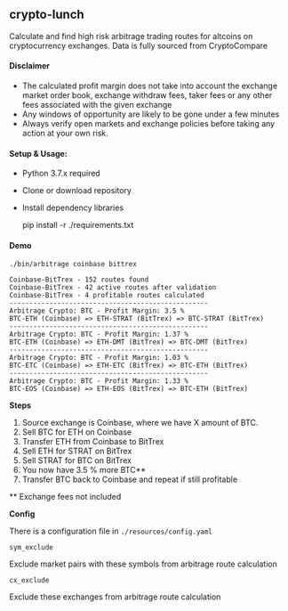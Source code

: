 crypto-lunch
------------

Calculate and find high risk arbitrage trading routes for altcoins on cryptocurrency exchanges. Data is fully sourced from CryptoCompare

#### Disclaimer

* The calculated profit margin does not take into account the exchange market order book, exchange withdraw fees, taker fees or any other fees associated with the given exchange
* Any windows of opportunity are likely to be gone under a few minutes
* Always verify open markets and exchange policies before taking any action at your own risk.

#### Setup & Usage:

* Python 3.7.x required
* Clone or download repository
* Install dependency libraries


    pip install -r ./requirements.txt

#### Demo

    ./bin/arbitrage coinbase bittrex

    Coinbase-BitTrex - 152 routes found
    Coinbase-BitTrex - 42 active routes after validation
    Coinbase-BitTrex - 4 profitable routes calculated
    --------------------------------------------------
    Arbitrage Crypto: BTC - Profit Margin: 3.5 %
    BTC-ETH (Coinbase) => ETH-STRAT (BitTrex) => BTC-STRAT (BitTrex)
    --------------------------------------------------
    Arbitrage Crypto: BTC - Profit Margin: 1.37 %
    BTC-ETH (Coinbase) => ETH-DMT (BitTrex) => BTC-DMT (BitTrex)
    --------------------------------------------------
    Arbitrage Crypto: BTC - Profit Margin: 1.03 %
    BTC-ETC (Coinbase) => ETH-ETC (BitTrex) => BTC-ETH (BitTrex)
    --------------------------------------------------
    Arbitrage Crypto: BTC - Profit Margin: 1.33 %
    BTC-EOS (Coinbase) => ETH-EOS (BitTrex) => BTC-ETH (BitTrex)

**Steps**
1. Source exchange is Coinbase, where we have X amount of BTC.
2. Sell BTC for ETH on Coinbase
3. Transfer ETH from Coinbase to BitTrex
4. Sell ETH for STRAT on BitTrex
5. Sell STRAT for BTC on BitTrex
6. You now have 3.5 % more BTC**
7. Transfer BTC back to Coinbase and repeat if still profitable

** Exchange fees not included

**Config**

There is a configuration file in `./resources/config.yaml`

`sym_exclude`

Exclude market pairs with these symbols from arbitrage route calculation

`cx_exclude`

Exclude these exchanges from arbitrage route calculation
